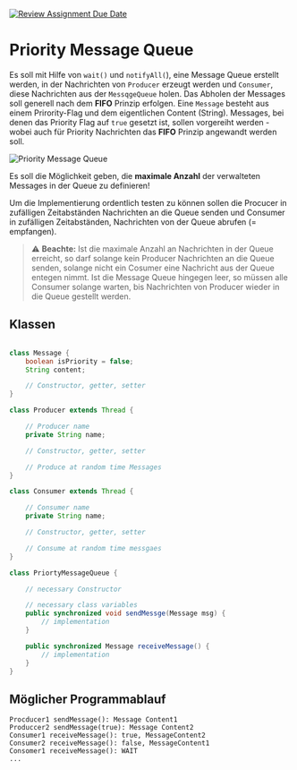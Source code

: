 [![Review Assignment Due Date](https://classroom.github.com/assets/deadline-readme-button-22041afd0340ce965d47ae6ef1cefeee28c7c493a6346c4f15d667ab976d596c.svg)](https://classroom.github.com/a/llj5fjPm)
# Priority Message Queue

Es soll mit Hilfe von `wait()` und `notifyAll(`), eine Message Queue erstellt werden, in der Nachrichten von `Producer` erzeugt werden und `Consumer`, diese Nachrichten aus der `MessqgeQueue` holen. Das Abholen der Messages soll generell nach dem **FIFO** Prinzip erfolgen. Eine `Message` besteht aus einem Prirority-Flag und dem eigentlichen Content (String). Messages, bei denen das Priority Flag auf `true` gesetzt ist, sollen vorgereiht werden - wobei auch für Priority Nachrichten das **FIFO** Prinzip angewandt werden soll.

![Priority Message Queue](PriorityMessageQueuedrawio.drawio.png)

Es soll die Möglichkeit geben, die **maximale Anzahl** der verwalteten Messages in der Queue zu definieren!

Um die Implementierung ordentlich testen zu können sollen die Procucer in zufälligen Zeitabständen Nachrichten an die Queue senden und Consumer in zufälligen Zeitabständen, Nachrichten von der Queue abrufen (= empfangen).

> :warning: **Beachte:** Ist die maximale Anzahl an Nachrichten in der Queue erreicht, so darf solange kein Producer Nachrichten an die Queue senden, solange nicht ein Cosumer eine Nachricht aus der Queue entegen nimmt. Ist die Message Queue hingegen leer, so müssen alle Consumer solange warten, bis Nachrichten von Producer wieder in die Queue gestellt werden.

## Klassen

```java

class Message {
    boolean isPriority = false;
    String content;

    // Constructor, getter, setter 
}

class Producer extends Thread {

    // Producer name
    private String name;

    // Constructor, getter, setter

    // Produce at random time Messages
}

class Consumer extends Thread {

    // Consumer name
    private String name;

    // Constructor, getter, setter

    // Consume at random time messgaes
}

class PriortyMessageQueue {

    // necessary Constructor

    // necessary class variables
    public synchronized void sendMessge(Message msg) {
        // implementation
    }

    public synchronized Message receiveMessage() {
        // implementation
    }
}
```

## Möglicher Programmablauf

```console
Procducer1 sendMessage(): Message Content1
Produccer2 sendMessage(true): Message Content2
Consumer1 receiveMessage(): true, MessageContent2
Consumer2 receiveMessage(): false, MessageContent1
Consomer1 receiveMessage(): WAIT
...
```
